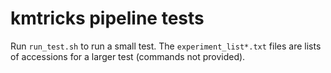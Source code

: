 # kmtricks pipeline tests

Run `run_test.sh` to run a small test.
The `experiment_list*.txt` files are lists of accessions for a larger test (commands not provided).
